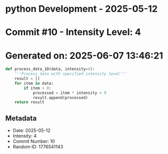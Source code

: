 ﻿# python Development - 2025-05-12
# Commit #10 - Intensity Level: 4
# Generated on: 2025-06-07 13:46:21
```python
def process_data_10(data, intensity=4):
    '''Process data with specified intensity level'''
    result = []
    for item in data:
        if item > 0:
            processed = item * intensity + 9
            result.append(processed)
    return result
```
## Metadata
- Date: 2025-05-12
- Intensity: 4
- Commit Number: 10
- Random ID: 1776541143

